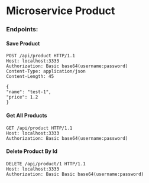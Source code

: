 # Microservice Product

### Endpoints:

#### Save Product

````
POST /api/product HTTP/1.1
Host: localhost:3333
Authorization: Basic base64(username:password)
Content-Type: application/json
Content-Length: 45

{
"name": "test-1",
"price": 1.2
}
````

#### Get All Products

````
GET /api/product HTTP/1.1
Host: localhost:3333
Authorization: Basic base64(username:password)
````

#### Delete Product By Id

````
DELETE /api/product/1 HTTP/1.1
Host: localhost:3333
Authorization: Basic Basic base64(username:password)
````